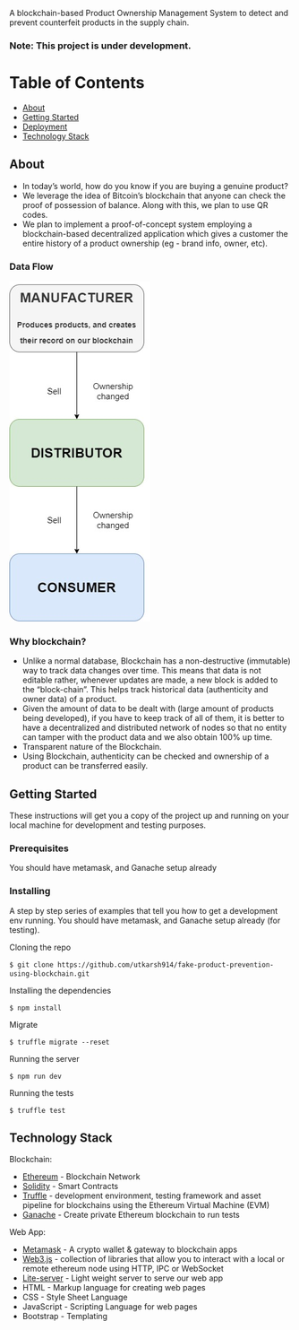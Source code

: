 A blockchain-based Product Ownership Management System to detect and prevent counterfeit products in the supply chain.

### Note: This project is under development.

# Table of Contents
+ [About](#description)
+ [Getting Started](#getting_started)
+ [Deployment](#deployment)
+ [Technology Stack](#techstack)

## About <a name="description"></a>
+ In today’s world, how do you know if you are buying a genuine product?
+ We leverage the idea of Bitcoin’s blockchain that anyone can check the proof of possession of balance. Along with this, we plan to use QR codes.
+ We plan to implement a proof-of-concept system employing a blockchain-based decentralized application which gives a customer the entire history of a product ownership (eg - brand info, owner, etc).

### Data Flow
![Data Flow](src/images/PROCESS-FLOW.jpg)

### Why blockchain? <a name="why_blockchain"></a>
+ Unlike a normal database, Blockchain has a non-destructive (immutable) way to track data changes over time. This means that data is not editable rather, whenever updates are made, a new block is added to the “block-chain”. This helps track historical data (authenticity and owner data) of a product.
+ Given the amount of data to be dealt with (large amount of products being developed), if you have to keep track of all of them, it is better to have a decentralized and distributed network of nodes so that no entity can tamper with the product data and we also obtain 100% up time.
+ Transparent nature of the Blockchain.
+ Using Blockchain, authenticity can be checked and ownership of a product can be transferred easily.

## Getting Started <a name="getting_started"></a>
These instructions will get you a copy of the project up and running on your local machine for development and testing purposes.

### Prerequisites
You should have metamask, and Ganache setup already


### Installing
A step by step series of examples that tell you how to get a development env running.
You should have metamask, and Ganache setup already (for testing).

Cloning the repo
```
$ git clone https://github.com/utkarsh914/fake-product-prevention-using-blockchain.git
```
Installing the dependencies
```
$ npm install
```
Migrate
```
$ truffle migrate --reset
```
Running the server
```
$ npm run dev
```
Running the tests
```
$ truffle test
```


## Technology Stack <a name="techstack"></a>

Blockchain:
+ [Ethereum](https://www.ethereum.org/) - Blockchain Network
+ [Solidity](https://github.com/ethereum/solidity) - Smart Contracts
+ [Truffle](https://www.trufflesuite.com/) - development environment, testing framework and asset pipeline for blockchains using the Ethereum Virtual Machine (EVM)
+ [Ganache](https://truffleframework.com/ganache) - Create private Ethereum blockchain to run tests

Web App:
+ [Metamask](https://metamask.io/) - A crypto wallet & gateway to blockchain apps
+ [Web3.js](https://web3js.readthedocs.io/en/v1.3.4/) - collection of libraries that allow you to interact with a local or remote ethereum node using HTTP, IPC or WebSocket
+ [Lite-server](https://nodejs.org/en/) - Light weight server to serve our web app
+ HTML - Markup language for creating web pages
+ CSS - Style Sheet Language
+ JavaScript - Scripting Language for web pages
+ Bootstrap - Templating
